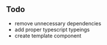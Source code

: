 ## Todo

- remove unnecessary dependencies
- add proper typescript typeings
- create template component
